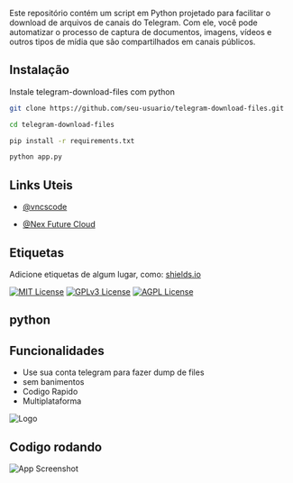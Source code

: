 Este repositório contém um script em Python projetado para facilitar o download de arquivos de canais do Telegram. Com ele, você pode automatizar o processo de captura de documentos, imagens, vídeos e outros tipos de mídia que são compartilhados em canais públicos.

## Instalação

Instale telegram-download-files com python

```bash
git clone https://github.com/seu-usuario/telegram-download-files.git

cd telegram-download-files

pip install -r requirements.txt

python app.py

```
    
## Links Uteis

- [@vncscode](https://github.com/vncscode)

- [@Nex Future Cloud](https://loja.nexfuture.com.br/)


## Etiquetas

Adicione etiquetas de algum lugar, como: [shields.io](https://shields.io/)

[![MIT License](https://img.shields.io/badge/License-MIT-green.svg)](https://choosealicense.com/licenses/mit/)
[![GPLv3 License](https://img.shields.io/badge/License-GPL%20v3-yellow.svg)](https://opensource.org/licenses/)
[![AGPL License](https://img.shields.io/badge/license-AGPL-blue.svg)](http://www.gnu.org/licenses/agpl-3.0)


## python
## Funcionalidades

- Use sua conta telegram para fazer dump de files
- sem banimentos
- Codigo Rapido
- Multiplataforma


![Logo](https://storage.nexfuture.com.br/1/103fa67919ee48fa8d6.jpeg)


## Codigo rodando

![App Screenshot](https://storage.nexfuture.com.br/1/4d4320a018c544da93d441.jpg)


